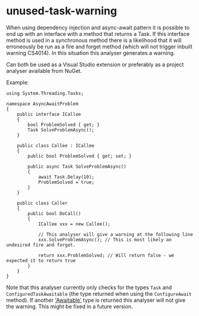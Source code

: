 # unused-task-warning
When using dependency injection and async-await pattern it is possible to end up with an interface with a method that returns a Task. If this interface method is used in a synchronous method there is a likelihood that it will erroneously be run as a fire and forget method (which will not trigger inbuilt warning CS4014). In this situation this analyser generates a warning.

Can both be used as a Visual Studio extension or preferably as a project analyser available from NuGet.

Example:

	using System.Threading.Tasks;

	namespace AsyncAwaitProblem
	{
		public interface ICallee
		{
			bool ProblemSolved { get; }
			Task SolveProblemAsync();
		}

		public class Callee : ICallee
		{
			public bool ProblemSolved { get; set; }

			public async Task SolveProblemAsync()
			{
				await Task.Delay(10);
				ProblemSolved = true;
			}
		}
		
		public class Caller
		{
			public bool DoCall()
			{
				ICallee xxx = new Callee();
	
				// This analyser will give a warning at the following line
				xxx.SolveProblemAsync(); // This is most likely an undesired fire and forget. 
	
				return xxx.ProblemSolved; // Will return false - we expected it to return true
			}
		}
	}


Note that this analyser currently only checks for the types `Task` and `ConfiguredTaskAwaitable` (the type returned when using the `ConfigureAwait` method). If another ['Awaitable'](https://blogs.msdn.microsoft.com/pfxteam/2011/01/13/await-anything/) type is returned this analyser will not give the warning. This might be fixed in a future version.